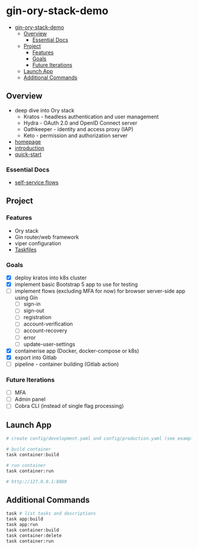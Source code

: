 # gin-ory-stack-demo
- [gin-ory-stack-demo](#gin-ory-stack-demo)
  - [Overview](#overview)
    - [Essential Docs](#essential-docs)
  - [Project](#project)
    - [Features](#features)
    - [Goals](#goals)
    - [Future Iterations](#future-iterations)
  - [Launch App](#launch-app)
  - [Additional Commands](#additional-commands)

## Overview
- deep dive into Ory stack
  - Kratos      - headless authentication and user management
  - Hydra       - OAuth 2.0 and OpenID Connect server
  - Oathkeeper  - identity and access proxy (IAP)
  - Keto        - permission and authorization server
- [homepage](https://www.ory.sh/open-source/)
- [introduction](https://www.ory.sh/docs/kratos/ory-kratos-intro)
- [quick-start](https://www.ory.sh/docs/kratos/quickstart)

### Essential Docs
- [self-service flows](https://www.ory.sh/docs/kratos/self-service#browser-flows-for-server-side-apps-nodejs-php-java-)

## Project

### Features
- Ory stack
- Gin router/web framework
- viper configuration
- [Taskfiles](https://taskfile.dev/)

### Goals
- [x] deploy kratos into k8s cluster
- [x] implement basic Bootstrap 5 app to use for testing
- [ ] implement flows (excluding MFA for now) for browser server-side app using Gin
  - [ ] sign-in
  - [ ] sign-out
  - [ ] registration
  - [ ] account-verification
  - [ ] account-recovery
  - [ ] error
  - [ ] update-user-settings
- [x] containerise app (Docker, docker-compose or k8s)
- [x] export into Gitlab
- [ ] pipeline - container building (Gitlab action)

### Future Iterations
- [ ] MFA
- [ ] Admin panel
- [ ] Cobra CLI (instead of single flag processing)

## Launch App
```bash
# create config/development.yaml and config/production.yaml (see examples in dir)

# build container
task container:build

# run container
task container:run

# http://127.0.0.1:8080
```

## Additional Commands
```bash
task # list tasks and descriptions
task app:build
task app:run
task container:build
task container:delete
task container:run
```